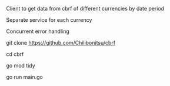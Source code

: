 Client to get data from cbrf of different currencies by date period 



Separate service for each currency

Concurrent error handling

git clone https://github.com/Chilibonitsu/cbrf

cd cbrf

go mod tidy

go run main.go
